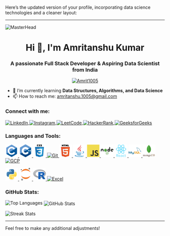 Here’s the updated version of your profile, incorporating data science technologies and a cleaner layout:

---

![MasterHead](https://github.com/Harshit-Bhatnagar/Harshit-Bhatnagar/assets/151006837/7ccf4868-a830-4de5-a638-dcd9e294aec8)

<h1 align="center">Hi 👋, I'm Amritanshu Kumar</h1>
<h3 align="center">A passionate Full Stack Developer & Aspiring Data Scientist from India</h3>

<p align="center"> 
  <a href="https://github.com/ryo-ma/github-profile-trophy">
    <img src="https://github-profile-trophy.vercel.app/?username=Amrit1005" alt="Amrit1005" />
  </a> 
</p>

- 🌱 I’m currently learning **Data Structures, Algorithms, and Data Science**
- 📫 How to reach me: [amritanshu.1005@gmail.com](mailto:amritanshu.1005@gmail.com)

<h3 align="left">Connect with me:</h3>
<p align="left">
  <a href="https://www.linkedin.com/in/amritanshukumar05" target="blank">
    <img align="center" src="https://raw.githubusercontent.com/rahuldkjain/github-profile-readme-generator/master/src/images/icons/Social/linkedin.svg" alt="LinkedIn" height="30" width="40" />
  </a>
  <a href="https://instagram.com/amritanshu.1005" target="blank">
    <img align="center" src="https://raw.githubusercontent.com/rahuldkjain/github-profile-readme-generator/master/src/images/icons/Social/instagram.svg" alt="Instagram" height="30" width="40" />
  </a>
  <a href="https://leetcode.com/u/Amrit1005/" target="blank">
    <img align="center" src="https://raw.githubusercontent.com/rahuldkjain/github-profile-readme-generator/master/src/images/icons/Social/leet-code.svg" alt="LeetCode" height="30" width="40" />
  </a>
  <a href="https://www.hackerrank.com/profile/amritanshu_1005" target="blank">
    <img align="center" src="https://raw.githubusercontent.com/rahuldkjain/github-profile-readme-generator/master/src/images/icons/Social/hackerrank.svg" alt="HackerRank" height="30" width="40" />
  </a>
  <a href="https://www.geeksforgeeks.org/user/amritanshu1005/" target="blank">
    <img align="center" src="https://raw.githubusercontent.com/rahuldkjain/github-profile-readme-generator/master/src/images/icons/Social/geeks-for-geeks.svg" alt="GeeksforGeeks" height="30" width="40" />
  </a>
</p>

<h3 align="left">Languages and Tools:</h3>
<p align="left"> 
  <!-- Development Tools -->
  <a href="https://www.cprogramming.com/" target="_blank" rel="noreferrer"> <img src="https://raw.githubusercontent.com/devicons/devicon/master/icons/c/c-original.svg" alt="C" width="40" height="40"/> </a> 
  <a href="https://www.w3schools.com/cpp/" target="_blank" rel="noreferrer"> <img src="https://raw.githubusercontent.com/devicons/devicon/master/icons/cplusplus/cplusplus-original.svg" alt="C++" width="40" height="40"/> </a> 
  <a href="https://www.w3schools.com/css/" target="_blank" rel="noreferrer"> <img src="https://raw.githubusercontent.com/devicons/devicon/master/icons/css3/css3-original-wordmark.svg" alt="CSS3" width="40" height="40"/> </a> 
  <a href="https://git-scm.com/" target="_blank" rel="noreferrer"> <img src="https://www.vectorlogo.zone/logos/git-scm/git-scm-icon.svg" alt="Git" width="40" height="40"/> </a> 
  <a href="https://www.w3.org/html/" target="_blank" rel="noreferrer"> <img src="https://raw.githubusercontent.com/devicons/devicon/master/icons/html5/html5-original-wordmark.svg" alt="HTML5" width="40" height="40"/> </a> 
  <a href="https://www.java.com" target="_blank" rel="noreferrer"> <img src="https://raw.githubusercontent.com/devicons/devicon/master/icons/java/java-original.svg" alt="Java" width="40" height="40"/> </a> 
  <a href="https://www.w3schools.com/js/" target="_blank" rel="noreferrer"> <img src="https://raw.githubusercontent.com/devicons/devicon/master/icons/javascript/javascript-original.svg" alt="JavaScript" width="40" height="40"/> </a> 
  <a href="https://nodejs.org" target="_blank" rel="noreferrer"> <img src="https://raw.githubusercontent.com/devicons/devicon/master/icons/nodejs/nodejs-original-wordmark.svg" alt="Node.js" width="40" height="40"/> </a>
  <a href="https://reactjs.org/" target="_blank" rel="noreferrer"> <img src="https://raw.githubusercontent.com/devicons/devicon/master/icons/react/react-original-wordmark.svg" alt="React" width="40" height="40"/> </a>
  <a href="https://www.mysql.com/" target="_blank" rel="noreferrer"> <img src="https://raw.githubusercontent.com/devicons/devicon/master/icons/mysql/mysql-original-wordmark.svg" alt="MySQL" width="40" height="40"/> </a>
  <a href="https://www.mongodb.com/" target="_blank" rel="noreferrer"> <img src="https://raw.githubusercontent.com/devicons/devicon/master/icons/mongodb/mongodb-original-wordmark.svg" alt="MongoDB" width="40" height="40"/> </a>
  <a href="https://cloud.google.com" target="_blank" rel="noreferrer"> <img src="https://www.vectorlogo.zone/logos/google_cloud/google_cloud-icon.svg" alt="GCP" width="40" height="40"/> </a> 

  <!-- Data Science Tools -->
  <a href="https://www.python.org/" target="_blank" rel="noreferrer"> <img src="https://raw.githubusercontent.com/devicons/devicon/master/icons/python/python-original.svg" alt="Python" width="40" height="40"/> </a>
  <a href="https://jupyter.org/" target="_blank" rel="noreferrer"> <img src="https://raw.githubusercontent.com/devicons/devicon/master/icons/jupyter/jupyter-original.svg" alt="Jupyter" width="40" height="40"/> </a>
  <a href="https://www.r-project.org/" target="_blank" rel="noreferrer"> <img src="https://raw.githubusercontent.com/devicons/devicon/master/icons/r/r-original.svg" alt="R" width="40" height="40"/> </a>
  <a href="https://excel.office.com/" target="_blank" rel="noreferrer"> <img src="https://upload.wikimedia.org/wikipedia/commons/4/44/Microsoft_Excel_Logo.png" alt="Excel" width="40" height="40"/> </a>
</p>

<h3 align="left">GitHub Stats:</h3>
<p>
  <img align="left" src="https://github-readme-stats.vercel.app/api/top-langs?username=Amrit1005&show_icons=true&locale=en&layout=compact" alt="Top Languages" />
</p>
<p>&nbsp;<img align="center" src="https://github-readme-stats.vercel.app/api?username=Amrit1005&show_icons=true&locale=en" alt="GitHub Stats" /></p>
<p><img align="center" src="https://github-readme-streak-stats.herokuapp.com/?user=Amrit1005&" alt="Streak Stats" /></p>

---

Feel free to make any additional adjustments!
